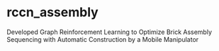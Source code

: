 # rccn_assembly
Developed Graph Reinforcement Learning to Optimize Brick Assembly Sequencing with Automatic Construction by a Mobile Manipulator 
